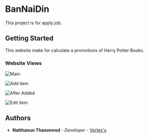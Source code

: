 # BanNaiDin

This project is for apply job.

## Getting Started

This website make for calculate a promotions of Harry Potter Books.

### Website Views

![Main](https://i.ibb.co/yYyf7R3/Ban-Nai-Din-1.png)

![Add item](https://i.ibb.co/QY7Q9qF/Ban-Nai-Din-2.png)

![After Added](https://i.ibb.co/g3X2p79/Ban-Nai-Din-3.png)

![Edit item](https://i.ibb.co/SwHxVhV/Ban-Nai-Din-4.png)

## Authors

* **Natthanun Thanomrod** - *Developer* - [Vertex's](https://github.com/natthanun1999)
